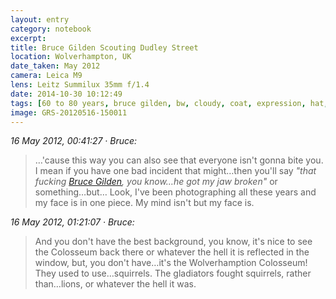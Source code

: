 ```yaml
--- 
layout: entry
category: notebook
excerpt:
title: Bruce Gilden Scouting Dudley Street
location: Wolverhampton, UK
date_taken: May 2012
camera: Leica M9
lens: Leitz Summilux 35mm f/1.4
date: 2014-10-30 10:12:49
tags: [60 to 80 years, bruce gilden, bw, cloudy, coat, expression, hat, magnum photos, man, overcast, photographer, street]
image: GRS-20120516-150011
---
```

_16 May 2012, 00:41:27 · Bruce:_

> …'cause this way you can also see that everyone isn't gonna bite you. I mean if you have one bad incident that might…then you'll say _"that fucking [Bruce Gilden](http://brucegilden.com "See Bruce's website."), you know…he got my jaw broken"_ or something…but… Look, I've been photographing all these years and my face is in one piece. My mind isn't but my face is.

_16 May 2012, 01:21:07 · Bruce:_

> And you don't have the best background, you know, it's nice to see the Colosseum back there or whatever the hell it is reflected in the window, but, you don't have…it's the Wolverhamption Colosseum! They used to use…squirrels. The gladiators fought squirrels, rather than…lions, or whatever the hell it was.